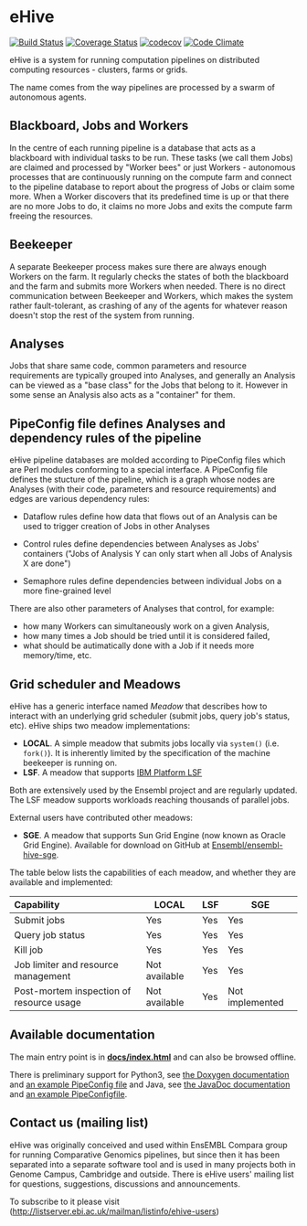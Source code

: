 eHive
=====

[![Build Status](https://travis-ci.org/Ensembl/ensembl-hive.svg?branch=master)](https://travis-ci.org/Ensembl/ensembl-hive)
[![Coverage Status](https://coveralls.io/repos/Ensembl/ensembl-hive/badge.svg?branch=master&service=github)](https://coveralls.io/github/Ensembl/ensembl-hive?branch=master)
[![codecov](https://codecov.io/gh/Ensembl/ensembl-hive/branch/master/graph/badge.svg)](https://codecov.io/gh/Ensembl/ensembl-hive/branch/master)
[![Code Climate](https://codeclimate.com/github/Ensembl/ensembl-hive/badges/gpa.svg)](https://codeclimate.com/github/Ensembl/ensembl-hive)


eHive is a system for running computation pipelines on distributed computing resources - clusters, farms or grids.

The name comes from the way pipelines are processed by a swarm of autonomous agents.

Blackboard, Jobs and Workers
----------------------------
In the centre of each running pipeline is a database that acts as a blackboard with individual tasks to be run.
These tasks (we call them Jobs) are claimed and processed by "Worker bees" or just Workers - autonomous processes
that are continuously running on the compute farm and connect to the pipeline database to report about the progress of Jobs
or claim some more. When a Worker discovers that its predefined time is up or that there are no more Jobs to do,
it claims no more Jobs and exits the compute farm freeing the resources.

Beekeeper
---------
A separate Beekeeper process makes sure there are always enough Workers on the farm.
It regularly checks the states of both the blackboard and the farm and submits more Workers when needed.
There is no direct communication between Beekeeper and Workers, which makes the system rather fault-tolerant,
as crashing of any of the agents for whatever reason doesn't stop the rest of the system from running. 

Analyses
--------
Jobs that share same code, common parameters and resource requirements are typically grouped into Analyses,
and generally an Analysis can be viewed as a "base class" for the Jobs that belong to it.
However in some sense an Analysis also acts as a "container" for them.

PipeConfig file defines Analyses and dependency rules of the pipeline
---------------------------------------------------------------------
eHive pipeline databases are molded according to PipeConfig files which are Perl modules conforming to a special interface.
A PipeConfig file defines the stucture of the pipeline, which is a graph whose nodes are Analyses
(with their code, parameters and resource requirements) and edges are various dependency rules:
* Dataflow rules define how data that flows out of an Analysis can be used to trigger creation of Jobs in other Analyses

* Control rules define dependencies between Analyses as Jobs' containers ("Jobs of Analysis Y can only start when all Jobs of Analysis X are done")

* Semaphore rules define dependencies between individual Jobs on a more fine-grained level


There are also other parameters of Analyses that control, for example:
* how many Workers can simultaneously work on a given Analysis,
* how many times a Job should be tried until it is considered failed,
* what should be autimatically done with a Job if it needs more memory/time,
etc.

Grid scheduler and Meadows
--------------------------

eHive has a generic interface named _Meadow_ that describes how to interact with an underlying grid scheduler (submit jobs, query job's status, etc). eHive ships two meadow implementations:
* **LOCAL**. A simple meadow that submits jobs locally via `system()` (i.e. `fork()`). It is inherently limited by the specification of the machine beekeeper is running on.
* **LSF**. A meadow that supports [IBM Platform LSF](http://www-03.ibm.com/systems/spectrum-computing/products/lsf/)

Both are extensively used by the Ensembl project and are regularly updated. The LSF meadow supports workloads reaching thousands of parallel jobs.

External users have contributed other meadows:
* **SGE**. A meadow that supports Sun Grid Engine (now known as Oracle Grid Engine). Available for download on GitHub at [Ensembl/ensembl-hive-sge](Ensembl/ensembl-hive-sge).

The table below lists the capabilities of each meadow, and whether they are available and implemented:

| Capability                               | LOCAL         | LSF | SGE             |
| :--------------------------------------- | ------------- | ----| --------------- |
| Submit jobs                              | Yes           | Yes | Yes             |
| Query job status                         | Yes           | Yes | Yes             |
| Kill job                                 | Yes           | Yes | Yes             |
| Job limiter and resource management      | Not available | Yes | Yes             |
| Post-mortem inspection of resource usage | Not available | Yes | Not implemented |


Available documentation
-----------------------
The main entry point is in [**docs/index.html**](https://rawgit.com/Ensembl/ensembl-hive/master/docs/index.html) and can also be browsed offline.

There is preliminary support for Python3, see [the Doxygen
documentation](https://rawgit.com/Ensembl/ensembl-hive/master/wrappers/python3/doxygen/index.html) and
[an example PipeConfig
file](modules/Bio/EnsEMBL/Hive/Examples/LongMult/PipeConfig/LongMultSt_pyconf.pm#L139)
and Java, see [the JavaDoc
documentation](https://rawgit.com/Ensembl/ensembl-hive/master/wrappers/java/doc/index.html)
and [an example
PipeConfigfile](modules/Bio/EnsEMBL/Hive/Examples/LongMult/PipeConfig/LongMultSt_javaconf.pm#L139).

Contact us (mailing list)
-------------------------
eHive was originally conceived and used within EnsEMBL Compara group
for running Comparative Genomics pipelines, but since then it has been separated
into a separate software tool and is used in many projects both in Genome Campus, Cambridge and outside.
There is eHive users' mailing list for questions, suggestions, discussions and announcements.

To subscribe to it please visit (http://listserver.ebi.ac.uk/mailman/listinfo/ehive-users)

